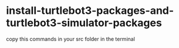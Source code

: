 # install-turtlebot3-packages-and-turtlebot3-simulator-packages
copy this commands in your src folder in the terminal 
